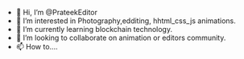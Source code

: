 - 👋 Hi, I’m @PrateekEditor
- 👀 I’m interested in Photography,edditing, hhtml_css_js animations. 
- 🌱 I’m currently learning blockchain technology.
- 💞️ I’m looking to collaborate on animation or editors community.
- 📫 How to....


